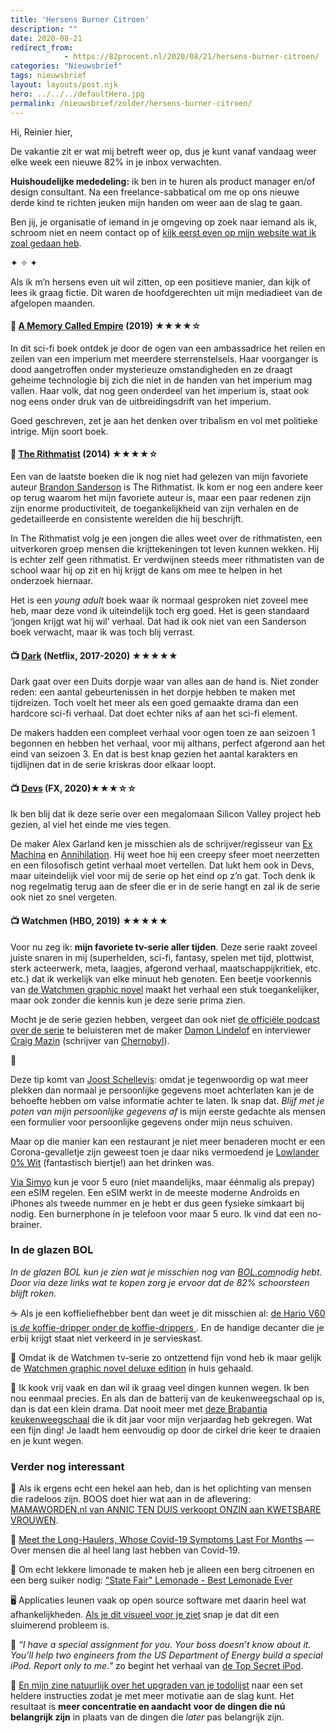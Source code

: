 ```yaml
---
title: 'Hersens Burner Citroen'
description: ""
date: 2020-08-21
redirect_from: 
            - https://82procent.nl/2020/08/21/hersens-burner-citroen/
categories: "Nieuwsbrief"
tags: nieuwsbrief	
layout: layouts/post.njk
hero: ../../../defaultHero.jpg
permalink: /nieuwsbrief/zolder/hersens-burner-citroen/
---
```

<!-- wp:paragraph -->

Hi, Reinier hier,

<!-- /wp:paragraph -->

<!-- wp:paragraph -->

De vakantie zit er wat mij betreft weer op, dus je kunt vanaf vandaag weer elke week een nieuwe 82% in je inbox verwachten.

<!-- /wp:paragraph -->

<!-- wp:paragraph -->

**Huishoudelijke mededeling:** ik ben in te huren als product manager en/of design consultant. Na een freelance-sabbatical om me op ons nieuwe derde kind te richten jeuken mijn handen om weer aan de slag te gaan.

<!-- /wp:paragraph -->

<!-- wp:paragraph -->

Ben jij, je organisatie of iemand in je omgeving op zoek naar iemand als ik, schroom niet en neem contact op of [kijk eerst even op mijn website wat ik zoal gedaan heb](https://reinierladan.nl).

<!-- /wp:paragraph -->

<!-- wp:paragraph -->

✦ ✧ ✦

<!-- /wp:paragraph -->

<!-- wp:paragraph -->

Als ik m’n hersens even uit wil zitten, op een positieve manier, dan kijk of lees ik graag fictie. Dit waren de hoofdgerechten uit mijn mediadieet van de afgelopen maanden.

<!-- /wp:paragraph -->

<!-- wp:heading {"level":4} -->

#### 📗 [A Memory Called Empire](https://www.goodreads.com/book/show/37794149-a-memory-called-empire) (2019) ★★★★☆

<!-- /wp:heading -->

<!-- wp:paragraph -->

In dit sci-fi boek ontdek je door de ogen van een ambassadrice het reilen en zeilen van een imperium met meerdere sterrenstelsels. Haar voorganger is dood aangetroffen onder mysterieuze omstandigheden en ze draagt geheime technologie bij zich die niet in de handen van het imperium mag vallen. Haar volk, dat nog geen onderdeel van het imperium is, staat ook nog eens onder druk van de uitbreidingsdrift van het imperium.

<!-- /wp:paragraph -->

<!-- wp:paragraph -->

Goed geschreven, zet je aan het denken over tribalism en vol met politieke intrige. Mijn soort boek.

<!-- /wp:paragraph -->

<!-- wp:heading {"level":4} -->

#### 📗 [The Rithmatist](https://www.goodreads.com/book/show/22443261-the-rithmatist) (2014) ★★★★☆

<!-- /wp:heading -->

<!-- wp:paragraph -->

Een van de laatste boeken die ik nog niet had gelezen van mijn favoriete auteur [Brandon Sanderson](https://en.wikipedia.org/wiki/Brandon_Sanderson) is The Rithmatist. Ik kom er nog een andere keer op terug waarom het mijn favoriete auteur is, maar een paar redenen zijn zijn enorme productiviteit, de toegankelijkheid van zijn verhalen en de gedetailleerde en consistente werelden die hij beschrijft.

<!-- /wp:paragraph -->

<!-- wp:paragraph -->

In The Rithmatist volg je een jongen die alles weet over de rithmatisten, een uitverkoren groep mensen die krijttekeningen tot leven kunnen wekken. Hij is echter zelf geen rithmatist. Er verdwijnen steeds meer rithmatisten van de school waar hij op zit en hij krijgt de kans om mee te helpen in het onderzoek hiernaar.

<!-- /wp:paragraph -->

<!-- wp:paragraph -->

Het is een _young adult_ boek waar ik normaal gesproken niet zoveel mee heb, maar deze vond ik uiteindelijk toch erg goed. Het is geen standaard ‘jongen krijgt wat hij wil’ verhaal. Dat had ik ook niet van een Sanderson boek verwacht, maar ik was toch blij verrast.

<!-- /wp:paragraph -->

<!-- wp:heading {"level":4} -->

#### 📺 [Dark](https://www.imdb.com/title/tt5753856/) (Netflix, 2017-2020) ★★★★★

<!-- /wp:heading -->

<!-- wp:paragraph -->

Dark gaat over een Duits dorpje waar van alles aan de hand is. Niet zonder reden: een aantal gebeurtenissen in het dorpje hebben te maken met tijdreizen. Toch voelt het meer als een goed gemaakte drama dan een hardcore sci-fi verhaal. Dat doet echter niks af aan het sci-fi element.

<!-- /wp:paragraph -->

<!-- wp:paragraph -->

De makers hadden een compleet verhaal voor ogen toen ze aan seizoen 1 begonnen en hebben het verhaal, voor mij althans, perfect afgerond aan het eind van seizoen 3. En dat is best knap gezien het aantal karakters en tijdlijnen dat in de serie kriskras door elkaar loopt.

<!-- /wp:paragraph -->

<!-- wp:heading {"level":4} -->

#### 📺 [Devs](https://www.imdb.com/title/tt8134186/?ref_=fn_al_tt_1) (FX, 2020)★★★☆☆

<!-- /wp:heading -->

<!-- wp:paragraph -->

Ik ben blij dat ik deze serie over een megalomaan Silicon Valley project heb gezien, al viel het einde me vies tegen.

<!-- /wp:paragraph -->

<!-- wp:paragraph -->

De maker Alex Garland ken je misschien als de schrijver/regisseur van [Ex Machina](https://www.imdb.com/title/tt0470752/?ref_=nm_flmg_dr_3) en [Annihilation](https://www.imdb.com/title/tt2798920/?ref_=nm_flmg_dr_2). Hij weet hoe hij een creepy sfeer moet neerzetten en een filosofisch getint verhaal moet vertellen. Dat lukt hem ook in Devs, maar uiteindelijk viel voor mij de serie op het eind op z’n gat. Toch denk ik nog regelmatig terug aan de sfeer die er in de serie hangt en zal ik de serie ook niet zo snel vergeten.

<!-- /wp:paragraph -->

<!-- wp:heading {"level":4} -->

#### 📺 Watchmen (HBO, 2019) ★★★★★

<!-- /wp:heading -->

<!-- wp:paragraph -->

Voor nu zeg ik: **mijn favoriete tv-serie aller tijden**. Deze serie raakt zoveel juiste snaren in mij (superhelden, sci-fi, fantasy, spelen met tijd, plottwist, sterk acteerwerk, meta, laagjes, afgerond verhaal, maatschappijkritiek, etc. etc.) dat ik werkelijk van elke minuut heb genoten. Een beetje voorkennis van [de Watchmen graphic novel](https://partner.bol.com/click/click?p=2&t=url&s=1066120&f=TXL&url=https%3A%2F%2Fwww.bol.com%2Fnl%2Ff%2Fwatchmen-the-deluxe-edition%2F9200000010228162%2F&name=Watchmen%20The%20Deluxe%20Edition%2C%20Alan%20Moore) maakt het verhaal een stuk toegankelijker, maar ook zonder die kennis kun je deze serie prima zien.

<!-- /wp:paragraph -->

<!-- wp:paragraph -->

Mocht je de serie gezien hebben, vergeet dan ook niet [de officiële podcast over de serie](https://www.hbo.com/watchmen/watchmen-listen-to-official-podcast) te beluisteren met de maker [Damon Lindelof](https://en.wikipedia.org/wiki/Damon_Lindelof) en interviewer [Craig Mazin](https://en.wikipedia.org/wiki/Craig_Mazin) (schrijver van [Chernobyl](https://www.imdb.com/title/tt7366338/)).

<!-- /wp:paragraph -->

<!-- wp:paragraph -->

📱

<!-- /wp:paragraph -->

<!-- wp:paragraph -->

Deze tip komt van [Joost Schellevis](https://twitter.com/Schellevis/status/1295960745625214976): omdat je tegenwoordig op wat meer plekken dan normaal je persoonlijke gegevens moet achterlaten kan je de behoefte hebben om valse informatie achter te laten. Ik snap dat. _Blijf met je poten van mijn persoonlijke gegevens af_ is mijn eerste gedachte als mensen een formulier voor persoonlijke gegevens onder mijn neus schuiven.

<!-- /wp:paragraph -->

<!-- wp:paragraph -->

Maar op die manier kan een restaurant je niet meer benaderen mocht er een Corona-gevalletje zijn geweest toen je daar niks vermoedend je [Lowlander 0% Wit](https://www.lowlander-beer.com/shop/0-wit/) (fantastisch biertje!) aan het drinken was.

<!-- /wp:paragraph -->

<!-- wp:paragraph -->

[Via Simyo](https://www.simyo.nl/prepaid) kun je voor 5 euro (niet maandelijks, maar éénmalig als prepay) een eSIM regelen. Een eSIM werkt in de meeste moderne Androids en iPhones als tweede nummer en je hebt er dus geen fysieke simkaart bij nodig. Een burnerphone ín je telefoon voor maar 5 euro. Ik vind dat een no-brainer.

<!-- /wp:paragraph -->

<!-- wp:heading {"level":3} -->

### In de glazen BOL

<!-- /wp:heading -->

<!-- wp:paragraph -->

_In de glazen BOL kun je zien wat je misschien nog van [BOL.com](https://partner.bol.com/click/click?p=2&t=url&s=1066120&f=TXL&url=https%3A%2F%2Fwww.bol.com%2Fnl%2F&name=de%20winkel%20van%20ons%20allemaal)nodig hebt. Door via deze links wat te kopen zorg je ervoor dat de 82% schoorsteen blijft roken._

<!-- /wp:paragraph -->

<!-- wp:paragraph -->

☕️ Als je een koffieliefhebber bent dan weet je dit misschien al: [de Hario V60 is _de_ koffie-dripper onder de koffie-drippers ](https://partner.bol.com/click/click?p=2&t=url&s=1066120&f=TXL&url=https%3A%2F%2Fwww.bol.com%2Fnl%2Fp%2Fhario-v60-drip-decanter-02%2F9200000040262918%2F&name=Hario%20V60%20Drip%20Decanter%2002). En de handige decanter die je erbij krijgt staat niet verkeerd in je servieskast.

<!-- /wp:paragraph -->

<!-- wp:paragraph -->

🦸 Omdat ik de Watchmen tv-serie zo ontzettend fijn vond heb ik maar gelijk de [Watchmen graphic novel deluxe edition](https://partner.bol.com/click/click?p=2&t=url&s=1066120&f=TXL&url=https%3A%2F%2Fwww.bol.com%2Fnl%2Ff%2Fwatchmen-the-deluxe-edition%2F9200000010228162%2F&name=Watchmen%20The%20Deluxe%20Edition%2C%20Alan%20Moore) in huis gehaald.

<!-- /wp:paragraph -->

<!-- wp:paragraph -->

🍜 Ik kook vrij vaak en dan wil ik graag veel dingen kunnen wegen. Ik ben nou eenmaal precies. En als dan de batterij van de keukenweegschaal op is, dan is dat een klein drama. Dat nooit meer met [deze Brabantia keukenweegschaal](https://partner.bol.com/click/click?p=2&t=url&s=1066118&f=TXL&url=https%3A%2F%2Fwww.bol.com%2Fnl%2Fp%2Fbrabantia-tasty-keukenweegschaal-digitaal-met-dynamo-dark-grey%2F9200000106249005%2F&name=Brabantia%20Keukenweegschaal) die ik dit jaar voor mijn verjaardag heb gekregen. Wat een fijn ding! Je laadt hem eenvoudig op door de cirkel drie keer te draaien en je kunt wegen.

<!-- /wp:paragraph -->

<!-- wp:heading {"level":3} -->

### Verder nog interessant

<!-- /wp:heading -->

<!-- wp:paragraph -->

👶 Als ik ergens echt een hekel aan heb, dan is het oplichting van mensen die radeloos zijn. BOOS doet hier wat aan in de aflevering: [MAMAWORDEN.nl van ANNIC TEN DUIS verkoopt ONZIN aan KWETSBARE VROUWEN](https://www.youtube.com/watch?v=zrsx-aFMcj4&).

<!-- /wp:paragraph -->

<!-- wp:paragraph -->

🦠 [Meet the Long-Haulers, Whose Covid-19 Symptoms Last For Months](https://kottke.org/20/08/meet-the-long-haulers-whose-covid-19-symptoms-last-for-months) — Over mensen die al heel lang last hebben van Covid-19.

<!-- /wp:paragraph -->

<!-- wp:paragraph -->

🍋 Om echt lekkere limonade te maken heb je alleen een berg citroenen en een berg suiker nodig: ["State Fair" Lemonade - Best Lemonade Ever](https://www.youtube.com/watch?v=_YYF9vBLzGU)

<!-- /wp:paragraph -->

<!-- wp:paragraph -->

🖥 Applicaties leunen vaak op open source software met daarin heel wat afhankelijkheden. [Als je dit visueel voor je ziet](https://xkcd.com/2347/) snap je dat dit een sluimerend probleem is.

<!-- /wp:paragraph -->

<!-- wp:paragraph -->

🍎 _“I have a special assignment for you. Your boss doesn’t know about it. You’ll help two engineers from the US Department of Energy build a special iPod. Report only to me.”_ zo begint het verhaal van [de Top Secret iPod](https://tidbits.com/2020/08/17/the-case-of-the-top-secret-ipod/).

<!-- /wp:paragraph -->

<!-- wp:paragraph -->

📖 [En mijn zine natuurlijk over het upgraden van je todolijst](https://mindermaarbeter.nl/zine-heldere-instructies-van-jezelf-aan-jezelf/) naar een set heldere instructies zodat je met meer motivatie aan de slag kunt. Het resultaat is **meer concentratie en aandacht voor de dingen die nú belangrijk zijn** in plaats van de dingen die _later_ pas belangrijk zijn.

<!-- /wp:paragraph -->

<!-- wp:block {"ref":214} /-->
